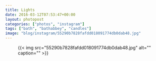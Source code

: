 ```yaml
---
title: Lights
date: 2016-03-12T07:53:47+00:00
layout: photopost
categories: ["photos", "instagram"]
tags: ["bath", "bathabbey", "candles"]
image: "blog/instagram/55290b7828fafdd018091774db0dab48.jpg"
---
```


<figure class="photo photo--square">
  {{< img src="55290b7828fafdd018091774db0dab48.jpg" alt="" caption="" >}}

</figure>


